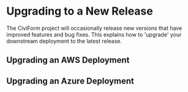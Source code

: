 # Upgrading to a New Release

The CiviForm project will occasionally release new versions that have improved features and bug fixes. This explains how to 'upgrade' your downstream deployment to the latest release.

## Upgrading an AWS Deployment

## Upgrading an Azure Deployment
